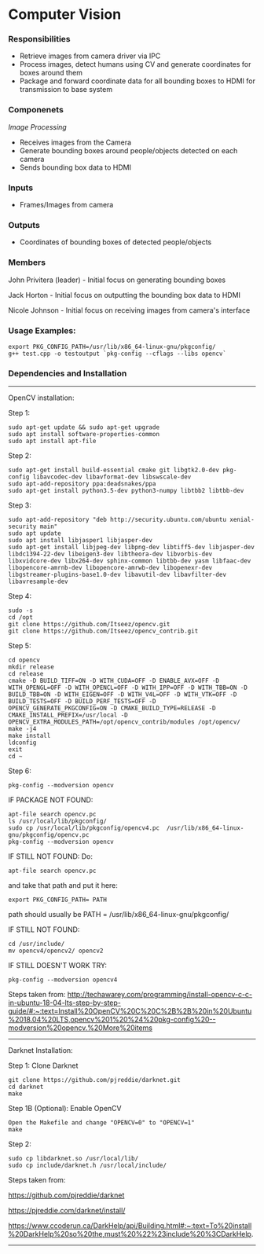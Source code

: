 # Computer Vision

### Responsibilities
- Retrieve images from camera driver via IPC
- Process images, detect humans using CV and generate coordinates for boxes around them
- Package and forward coordinate data for all bounding boxes to HDMI for transmission to base system

### Componenets
*Image Processing*
- Receives images from the Camera
- Generate bounding boxes around people/objects detected on each camera
- Sends bounding box data to HDMI

### Inputs
- Frames/Images from camera

### Outputs
- Coordinates of bounding boxes of detected people/objects

### Members
John Privitera (leader) - Initial focus on generating bounding boxes

Jack Horton - Initial focus on outputting the bounding box data to HDMI

Nicole Johnson - Initial focus on receiving images from camera's interface

### Usage Examples:

```
export PKG_CONFIG_PATH=/usr/lib/x86_64-linux-gnu/pkgconfig/
g++ test.cpp -o testoutput `pkg-config --cflags --libs opencv`
```

### Dependencies and Installation

----------------------------------------------------------------------------------------------------------------------------------------------------------------------
OpenCV installation:

Step 1:
```
sudo apt-get update && sudo apt-get upgrade
sudo apt install software-properties-common
sudo apt install apt-file
```
Step 2:
```
sudo apt-get install build-essential cmake git libgtk2.0-dev pkg-config libavcodec-dev libavformat-dev libswscale-dev
sudo apt-add-repository ppa:deadsnakes/ppa
sudo apt-get install python3.5-dev python3-numpy libtbb2 libtbb-dev
```
Step 3:
```
sudo apt-add-repository "deb http://security.ubuntu.com/ubuntu xenial-security main"
sudo apt update
sudo apt install libjasper1 libjasper-dev
sudo apt-get install libjpeg-dev libpng-dev libtiff5-dev libjasper-dev libdc1394-22-dev libeigen3-dev libtheora-dev libvorbis-dev libxvidcore-dev libx264-dev sphinx-common libtbb-dev yasm libfaac-dev libopencore-amrnb-dev libopencore-amrwb-dev libopenexr-dev libgstreamer-plugins-base1.0-dev libavutil-dev libavfilter-dev libavresample-dev
```

Step 4:
```
sudo -s
cd /opt
git clone https://github.com/Itseez/opencv.git
git clone https://github.com/Itseez/opencv_contrib.git
```
Step 5:
```
cd opencv
mkdir release
cd release
cmake -D BUILD_TIFF=ON -D WITH_CUDA=OFF -D ENABLE_AVX=OFF -D WITH_OPENGL=OFF -D WITH_OPENCL=OFF -D WITH_IPP=OFF -D WITH_TBB=ON -D BUILD_TBB=ON -D WITH_EIGEN=OFF -D WITH_V4L=OFF -D WITH_VTK=OFF -D BUILD_TESTS=OFF -D BUILD_PERF_TESTS=OFF -D OPENCV_GENERATE_PKGCONFIG=ON -D CMAKE_BUILD_TYPE=RELEASE -D CMAKE_INSTALL_PREFIX=/usr/local -D OPENCV_EXTRA_MODULES_PATH=/opt/opencv_contrib/modules /opt/opencv/
make -j4
make install
ldconfig
exit
cd ~
```
Step 6:
```
pkg-config --modversion opencv
```
IF PACKAGE NOT FOUND:
```
apt-file search opencv.pc
ls /usr/local/lib/pkgconfig/
sudo cp /usr/local/lib/pkgconfig/opencv4.pc  /usr/lib/x86_64-linux-gnu/pkgconfig/opencv.pc
pkg-config --modversion opencv
```
IF STILL NOT FOUND:
Do:
```
apt-file search opencv.pc
```
and take that path and put it here:
```
export PKG_CONFIG_PATH= PATH
```
path should usually be PATH = /usr/lib/x86_64-linux-gnu/pkgconfig/

IF STILL NOT FOUND:
```
cd /usr/include/
mv opencv4/opencv2/ opencv2
```

IF STILL DOESN'T WORK TRY:
```
pkg-config --modversion opencv4
```

Steps taken from:
http://techawarey.com/programming/install-opencv-c-c-in-ubuntu-18-04-lts-step-by-step-guide/#:~:text=Install%20OpenCV%20C%20C%2B%2B%20in%20Ubuntu%2018.04%20LTS,opencv%201%20%24%20pkg-config%20--modversion%20opencv.%20More%20items

----------------------------------------------------------------------------------------------------------------------------------------------------------------------
Darknet Installation:

Step 1: Clone Darknet
```
git clone https://github.com/pjreddie/darknet.git
cd darknet
make
```

Step 1B (Optional): Enable OpenCV
```
Open the Makefile and change "OPENCV=0" to "OPENCV=1"
make
```

Step 2:
```
sudo cp libdarknet.so /usr/local/lib/
sudo cp include/darknet.h /usr/local/include/
```

Steps taken from:

https://github.com/pjreddie/darknet

https://pjreddie.com/darknet/install/

https://www.ccoderun.ca/DarkHelp/api/Building.html#:~:text=To%20install%20DarkHelp%20so%20the,must%20%22%23include%20%3CDarkHelp.

----------------------------------------------------------------------------------------------------------------------------------------------------------------------

